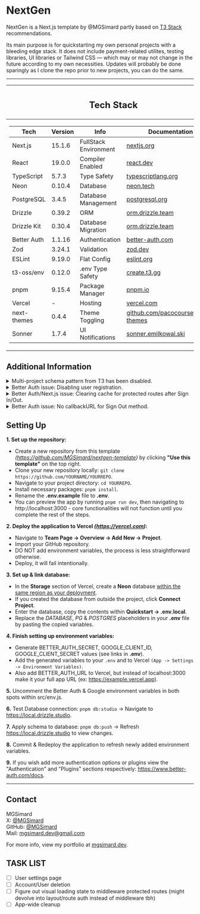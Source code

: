 # NextGen

NextGen is a Next.js template by @MGSimard partly based on [T3 Stack](https://github.com/t3-oss/create-t3-app) recommendations.

Its main purpose is for quickstarting my own personal projects with a bleeding edge stack. It does not include payment-related utilites, testing libraries, UI libraries or Tailwind CSS — which may or may not change in the future according to my own necessities. Updates will probably be done sparingly as I clone the repo prior to new projects, you can do the same.

---

<table>
<thead>
<tr><th><h2>Tech Stack</h2></th></tr>
</thead>

<tr><td>

| Tech        | Version | Info                  | Documentation                                                                    |
| ----------- | ------- | --------------------- | -------------------------------------------------------------------------------- |
| Next.js     | 15.1.6  | FullStack Environment | [nextjs.org](https://nextjs.org/docs)                                            |
| React       | 19.0.0  | Compiler Enabled      | [react.dev](https://react.dev/)                                                  |
| TypeScript  | 5.7.3   | Type Safety           | [typescriptlang.org](https://www.typescriptlang.org/docs/)                       |
| Neon        | 0.10.4  | Database              | [neon.tech](https://neon.tech/docs/introduction)                                 |
| PostgreSQL  | 3.4.5   | Database Management   | [postgresql.org](https://www.postgresql.org/docs/)                               |
| Drizzle     | 0.39.2  | ORM                   | [orm.drizzle.team](https://orm.drizzle.team/docs/overview)                       |
| Drizzle Kit | 0.30.4  | Database Migration    | [orm.drizzle.team](https://orm.drizzle.team/docs/kit-overview)                   |
| Better Auth | 1.1.16  | Authentication        | [better-auth.com](https://www.better-auth.com/docs/introduction)                 |
| Zod         | 3.24.1  | Validation            | [zod.dev](https://zod.dev/)                                                      |
| ESLint      | 9.19.0  | Flat Config           | [eslint.org](https://eslint.org/docs/latest/)                                    |
| t3-oss/env  | 0.12.0  | .env Type Safety      | [create.t3.gg](https://create.t3.gg/en/usage/env-variables)                      |
| pnpm        | 9.15.4  | Package Manager       | [pnpm.io](https://pnpm.io/motivation)                                            |
| Vercel      | -       | Hosting               | [vercel.com](https://vercel.com/docs)                                            |
| next-themes | 0.4.4   | Theme Toggling        | [github.com/pacocoursey/next-themes](https://github.com/pacocoursey/next-themes) |
| Sonner      | 1.7.4   | UI Notifications      | [sonner.emilkowal.ski](https://sonner.emilkowal.ski/getting-started)             |

</td></tr> </table>

## Additional Information

<details><summary>Multi-project schema pattern from T3 has been disabled.</summary>
<ol>
<li>Now that Vercel has fully migrated the Vercel Postgres option to Neon, free tier users can have more than one Postgres database.</li>
<li>Newer versions of Drizzle Kit have been bugged with multi-project schema setups for a while now. Though it fails to, <a href="https://github.com/drizzle-team/drizzle-orm/issues/3320#issuecomment-2461087002">migration actively attempts to drop your sequences.</a></li>
</ol>
</details>

<details><summary>Better Auth issue: Disabling user registration.</summary>

If you decide to use Email & Password you should know that your sign-up endpoint becomes publicly accessible by default, meaning anyone can create an account regardless of whether or not you give them an accessible, programmatic way to do so from within the application.

- While emailAndPassword is enabled in your auth config, the `/api/sign-up/email` endpoint becomes accessible by default.
- This means even if you offer no way for users to sign up in say, a private application, they can still create an account by hitting up your hitting your sign-up endpoint with a POST request to http://example.com/api/auth/sign-up/email with email/password/name in the request body.

In order to prevent this, should you choose to lock down registration, Better Auth does not currently have a betterAuth() flag to do this easily. Instead you have to intercept the API request with an auth middleware and reject their request. You can add the code below to your betterAuth config alongside database:{}, session: {}, etc:

```
  hooks: {
    before: createAuthMiddleware(async (ctx) => {
      if (ctx.path.startsWith("/sign-up")) {
        return NextResponse.json({ error: "ERROR: Registration disabled." }, { status: 401 });
      }
    }),
  },
```

For Better Auth devs:

- Add a `signUpsEnabled` flag that defaults to `TRUE`, make options `TRUE`, `FALSE` and array of role strings _(so admins can still create accounts on behalf of users)._
- Currently, while emailAndPassword are disabled, the sign-up/email API endpoint does respond with an error and prevent sign ups, however why include the endpoint at all if the feature is completely disabled? Not necessarily a big deal, but if everyone stops caring about a little bloat here and there, it builds up to a lot of bloat.

</details>

<details>
<summary>Better Auth/Next.js issue: Clearing cache for protected routes after Sign In/Out.</summary>

Usually this is fairly simple when running these methods purely on-server with libraries like Lucia which have better server-sided method documentation. However, Better Auth docs only recommends Sign In/Out methods using the client-side authClient function.

This is partly a Better Auth issue, and partly a Next.js issue. I'm of the opinion that Sign In/Out should be restricted to server function uses _(which I assume they've abstracted away through authClient)_, where there's less concern over fragmentation of the process and having direct shared access with server-side cache invalidation. Though if Next.js had better client-side cache invalidation methods like a revalidatePath("/path") equivalent, Better Auth's design choice would be slightly less of an issue. Think something along the lines of router.clearCache("/path"), instead of being forced to use a blank router.refresh().

When using authClient.signIn/Out(), you have two clear methods of handling clearing cache, in order to prevent a user from backrouting into a cached version of an auth-protected page, leaking potentially secret information. _(Or just preventing them from returning to a cached sign-in page after logging in.)_

### 1. router.push() + separate revalidatePath() from a server action.

With this method, backrouting will flash the old URL in the bar prior to your middleware/route redirection logic, but you won't actually return to a cached page. You also retain control of redirect target, independent of the middleware or route redirection logic.

```
<button
  type="button"
  aria-label="Sign Out"
  title="Sign out"
  onClick={async () =>
    await authClient.signOut({
      fetchOptions: {
        onSuccess: async () => {
        toast.success("Signed out successfully.");
        await revalidateCache("/dashboard", "layout");
        router.push("/");
      },
    },
  })
}>

// server/actions.ts
export async function revalidateCache(route: string, mode?: "layout" | "page") {
  revalidatePath(route, mode ?? undefined);
}
```

### 2. router.refresh(), less code but lose agency over granular redirect.

This version will not have a URL flash on backrouting attempts, but you lose control of the redirect path - therefore limited to what you had set within middleware or route redirection logic.

```
<button
  type="button"
  aria-label="Sign Out"
  title="Sign out"
  onClick={async () =>
    await authClient.signOut({
      fetchOptions: {
        onSuccess: async () => {
        toast.success("Signed out successfully.");
        await revalidateCache("/dashboard", "layout");
        router.push("/");
      },
    },
  })
}>

// server/actions.ts
export async function revalidateCache(route: string, mode?: "layout" | "page") {
  revalidatePath(route, mode ?? undefined);
}
```

### 3. Avoid authClient usage entirely

Your third option is to avoid authClient. You can instead opt to set & delete cookies manually from within a server action, which invalidates the cache to avoid stale cookies. As stated the Better Auth docs regarding this specific process are incomplete, so I personally haven't checked on how to ensure everything stays synced.

</details>

<details>
<summary>Better Auth issue: No callbackURL for Sign Out method.</summary>

You could argue this is more of a nitpick, but the entire cache clearing setup could really just be run through a built-in callbackURL or redirectURL method on signOut. I can't really think of a situation where you wouldn't want to clear cache of a protected route to prevent backrouting, quite frankly it's something the developer shouldn't even have to think about with an auth library.

</details>

## Setting Up

**1. Set up the repository:**

- Create a new repository from this template _(https://github.com/MGSimard/nextgen-template)_ by clicking **"Use this template"** on the top right.
- Clone your new repository locally: `git clone https://github.com/YOURNAME/YOURREPO`.
- Navigate to your project directory: `cd YOURREPO`.
- Install necessary packages: `pnpm install`.
- Rename the **.env.example** file to **.env**.
- You can preview the app by running `pnpm run dev`, then navigating to http://localhost:3000 - core functionalities will not function until you complete the rest of the steps.

**2. Deploy the application to Vercel _(https://vercel.com)_:**

- Navigate to **Team Page -> Overview -> Add New -> Project**.
- Import your GitHub repository.
- DO NOT add environment variables, the process is less straightforward otherwise.
- Deploy, it will fail intentionally.

**3. Set up & link database:**

- In the **Storage** section of Vercel, create a **Neon** database <ins>within the same region as your deployment</ins>.
- If you created the database from outside the project, click **Connect Project**.
- Enter the database, copy the contents within **Quickstart -> .env.local**.
- Replace the _DATABASE_, _PG_ & _POSTGRES_ placeholders in your **.env** file by pasting the copied variables.

**4. Finish setting up environment variables:**

- Generate BETTER_AUTH_SECRET, GOOGLE_CLIENT_ID, GOOGLE_CLIENT_SECRET values (see links in **.env**).
- Add the generated variables to your `.env` and to Vercel `(App -> Settings -> Environment Variables)`.
- Also add BETTER_AUTH_URL to Vercel, but instead of localhost:3000 make it your full app URL (ex: https://example.vercel.app).

**5.** Uncomment the Better Auth & Google environment variables in both spots within src/env.js.

**6.** Test Database connection: `pnpm db:studio` -> Navigate to https://local.drizzle.studio.

**7.** Apply schema to database: `pnpm db:push` -> Refresh https://local.drizzle.studio to view changes.

**8.** Commit & Redeploy the application to refresh newly added environment variables.

**9.** If you wish add more authentication options or plugins view the "Authentication" and "Plugins" sections respectively: https://www.better-auth.com/docs.

---

## Contact

MGSimard  
X: [@MGSimard](https://x.com/MGSimard)  
GitHub: [@MGSimard](https://github.com/MGSimard)  
Mail: [mgsimard.dev@gmail.com](mailto:mgsimard.dev@gmail.com)

For more info, view my portfolio at [mgsimard.dev](https://mgsimard.dev).

## TASK LIST

- [ ] User settings page
- [ ] Account/User deletion
- [ ] Figure out visual loading state to middleware protected routes (might devolve into layout/route auth instead of middleware tbh)
- [ ] App-wide cleanup
